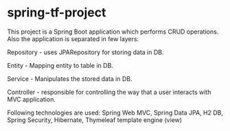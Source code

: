 # spring-tf-project
This project is a Spring Boot application which performs CRUD operations. Also the application is separated in few layers:

Repository - uses JPARepository for storing data in DB.

Entity - Mapping entity to table in DB.

Service - Manipulates the stored data in DB.

Controller -  responsible for controlling the way that a user interacts with MVC application.

Following technologies are used:
Spring Web MVC,
Spring Data JPA,
H2 DB,
Spring Security,
Hibernate,
Thymeleaf template engine (view)
